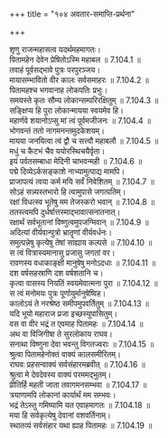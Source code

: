 +++
title = "१०४ अवतार-समाप्ति-प्रर्थना"

+++


  
शृणु राजन्महासत्व यदर्थमहमागतः।  
पितामहेन देवेन प्रेषितोऽस्मि महाबल ॥ 7.104.1 ॥   
तवाहं पूर्वसद्भावे पुत्रः परपुरञ्जय।  
मायासम्भावितो वीर कालः सर्वसमाहरः ॥ 7.104.2 ॥   
पितामहश्च भगवानाह लोकपतिः प्रभुः।  
समयस्ते कृतः सौम्य लोकान्सम्परिरक्षितुम् ॥ 7.104.3 ॥   
सङ्क्षिप्य हि पुरा लोकान्मायया स्वयमेव हि।  
महार्णवे शयानोऽप्सु मां त्वं पूर्वमजीजनः ॥ 7.104.4 ॥   
भोगवन्तं ततो नागमनन्तमुदकेशयम्।  
मायया जनयित्वा त्वं द्वौ च सत्त्वौ महाबलौ ॥ 7.104.5 ॥   
मधुं च कैटभं चैव ययोरस्थिचयैर्वृता।  
इयं पर्वतसम्बाधा मेदिनी चाभवन्मही ॥ 7.104.6 ॥   
पद्मे दिव्येऽर्कसङ्काशे नाभ्यामुत्पाद्य मामपि।  
प्राजापत्यं त्वया कर्म मयि सर्वं निवेशितम् ॥ 7.104.7 ॥   
सोऽहं सन्न्यस्तभारो हि त्वामुपासे जगत्पतिम्।  
रक्षां विधत्स्व भूतेषु मम तेजस्करो भवान् ॥ 7.104.8 ॥   
ततस्त्वमपि दुर्धर्षात्तस्माद्भावात्सनातनात्।  
रक्षार्थं सर्वभूतानां विष्णुत्वमुपजग्मिवान् ॥ 7.104.9 ॥   
अदित्यां वीर्यवान्पुत्रो भ्रातॄणां वीर्यवर्धनः।  
समुत्पन्नेषु कृत्येषु तेषां साह्याय कल्पसे ॥ 7.104.10 ॥   
स त्वं वित्रास्यमानासु प्रजासु जगतां वर।  
रावणस्य वधाकाङ्क्षी मानुषेषु मनोऽदधाः ॥ 7.104.11 ॥   
दश वर्षसहस्राणि दश वर्षशतानि च।  
कृत्वा वासस्य नियतिं स्वयमेवात्मना पुरा ॥ 7.104.12 ॥   
स त्वं मनोमयः पुत्रः पूर्णायुर्मानुषेष्विह।  
कालोऽयं ते नरश्रेष्ठ समीपमुपवर्तितुम् ॥ 7.104.13 ॥   
यदि भूयो महाराज प्रजा इच्छस्युपासितुम्।  
वस वा वीर भद्रं त एवमाह पितामहः ॥ 7.104.14 ॥   
अथ वा विजिगीषा ते सुरलोकाय राघव।  
सनाथा विष्णुना देवा भवन्तु विगतज्वराः ॥ 7.104.15 ॥   
श्रुत्वा पितामहेनोक्तं वाक्यं कालसमीरितम्।  
राघवः प्रहसन्वाक्यं सर्वसंहारमब्रवीत् ॥ 7.104.16 ॥   
श्रुत्वा मे देवदेवस्य वाक्यं परममद्भुतम्।  
प्रीतिर्हि महती जाता तवागमनसम्भवा ॥ 7.104.17 ॥   
त्रयाणामपि लोकानां कार्यार्थं मम सम्भवः।  
भद्रं तेऽस्तु गमिष्यामि यत एवाहमागतः ॥ 7.104.18 ॥   
मया हि सर्वकृत्येषु देवानां वशवर्तिनाम्।  
स्थातव्यं सर्वसंहार यथा ह्याह पितामहः ॥ 7.104.19 ॥   
